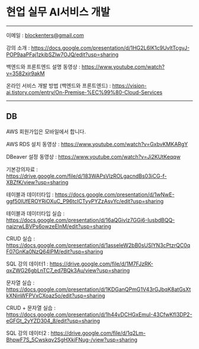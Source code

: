 # 현업 실무 AI서비스 개발

---

이메일 : blockenters@gmail.com

강의 소개 : https://docs.google.com/presentation/d/1HG2L6IK1c9UvltTcgvJ-POP9aaPFaj1zkibSZlw7OJQ/edit?usp=sharing 

백엔드와 프론트엔드 설명 동영상 : https://www.youtube.com/watch?v=3582xjr9akM

온라인 서비스 개발 방법 (백엔드와 프론트엔드) : https://vision-ai.tistory.com/entry/On-Premise-%EC%99%80-Cloud-Services


---

## DB

AWS 회원가입은 모바일에서 합니다.

AWS RDS 설치 동영상 : https://www.youtube.com/watch?v=GxbvKMKARgY

DBeaver 설정 동영상 : https://www.youtube.com/watch?v=Ji2KUtKeqqw

기본강의자료 : https://drive.google.com/file/d/183WAPsVlzROLgacndBs03iCG-f-XBZfK/view?usp=sharing

테이블과 데이터타입 : https://docs.google.com/presentation/d/1wNwE-ggf50lUfEROYRiOXuC_P96tcICTyyPYZzAsvYc/edit?usp=sharing

테이블과 데이터타입 실습 : https://docs.google.com/presentation/d/16aQGivlz7GGi6-IusbdBQQ-naizrwLBVPs6owzeElnM/edit?usp=sharing

CRUD 실습 : https://docs.google.com/presentation/d/1asseIeW2bB0sUSlYN3cPtzrQC0qF07GnKa0NzQ64IPM/edit?usp=sharing

SQL 강의 데이터1 : https://drive.google.com/file/d/1M7FJzRK-qxZWG26gbLnTC7_ed7BQk3Au/view?usp=sharing

문자열 실습 : https://docs.google.com/presentation/d/1KDGanQPmG1V43rGJbqK8atGsXtkXNinWFPVxCXoaz5o/edit?usp=sharing

CRUD + 문자열 실습 : https://docs.google.com/presentation/d/1h44vDCHGxEmuI-43CfwKfI3DP2-eGFGt_2yYZD304_8/edit?usp=sharing

SQL 강의 데이터2 : https://drive.google.com/file/d/1q2Lm-BhpwF7S_5Cwskqv2SgHXkiFNug-/view?usp=sharing


